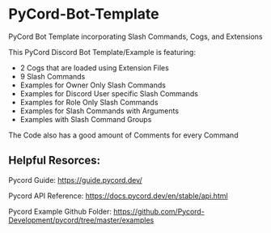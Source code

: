 # PyCord-Bot-Template
PyCord Bot Template incorporating Slash Commands, Cogs, and Extensions

This PyCord Discord Bot Template/Example is featuring:
- 2 Cogs that are loaded using Extension Files
- 9 Slash Commands
- Examples for Owner Only Slash Commands
- Examples for Discord User specific Slash Commands
- Examples for Role Only Slash Commands
- Examples for Slash Commands with Arguments
- Examples with Slash Command Groups

The Code also has a good amount of Comments for every Command

## Helpful Resorces:
Pycord Guide: https://guide.pycord.dev/

Pycord API Reference: https://docs.pycord.dev/en/stable/api.html

Pycord Example Github Folder: https://github.com/Pycord-Development/pycord/tree/master/examples
